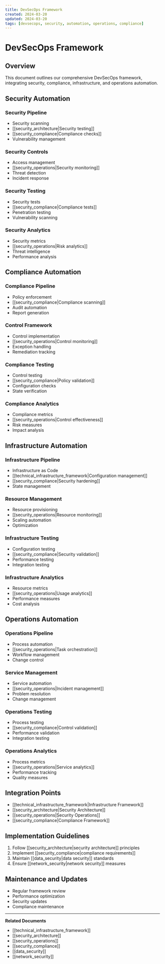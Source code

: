 ```yaml
---
title: DevSecOps Framework
created: 2024-03-20
updated: 2024-03-20
tags: [devsecops, security, automation, operations, compliance]
---
```


# DevSecOps Framework

## Overview
This document outlines our comprehensive DevSecOps framework, integrating security, compliance, infrastructure, and operations automation.

## Security Automation
### Security Pipeline
- Security scanning
- [[security_architecture|Security testing]]
- [[security_compliance|Compliance checks]]
- Vulnerability management

### Security Controls
- Access management
- [[security_operations|Security monitoring]]
- Threat detection
- Incident response

### Security Testing
- Security tests
- [[security_compliance|Compliance tests]]
- Penetration testing
- Vulnerability scanning

### Security Analytics
- Security metrics
- [[security_operations|Risk analytics]]
- Threat intelligence
- Performance analysis

## Compliance Automation
### Compliance Pipeline
- Policy enforcement
- [[security_compliance|Compliance scanning]]
- Audit automation
- Report generation

### Control Framework
- Control implementation
- [[security_operations|Control monitoring]]
- Exception handling
- Remediation tracking

### Compliance Testing
- Control testing
- [[security_compliance|Policy validation]]
- Configuration checks
- State verification

### Compliance Analytics
- Compliance metrics
- [[security_operations|Control effectiveness]]
- Risk measures
- Impact analysis

## Infrastructure Automation
### Infrastructure Pipeline
- Infrastructure as Code
- [[technical_infrastructure_framework|Configuration management]]
- [[security_compliance|Security hardening]]
- State management

### Resource Management
- Resource provisioning
- [[security_operations|Resource monitoring]]
- Scaling automation
- Optimization

### Infrastructure Testing
- Configuration testing
- [[security_compliance|Security validation]]
- Performance testing
- Integration testing

### Infrastructure Analytics
- Resource metrics
- [[security_operations|Usage analytics]]
- Performance measures
- Cost analysis

## Operations Automation
### Operations Pipeline
- Process automation
- [[security_operations|Task orchestration]]
- Workflow management
- Change control

### Service Management
- Service automation
- [[security_operations|Incident management]]
- Problem resolution
- Change management

### Operations Testing
- Process testing
- [[security_compliance|Control validation]]
- Performance validation
- Integration testing

### Operations Analytics
- Process metrics
- [[security_operations|Service analytics]]
- Performance tracking
- Quality measures

## Integration Points
- [[technical_infrastructure_framework|Infrastructure Framework]]
- [[security_architecture|Security Architecture]]
- [[security_operations|Security Operations]]
- [[security_compliance|Compliance Framework]]

## Implementation Guidelines
1. Follow [[security_architecture|security architecture]] principles
2. Implement [[security_compliance|compliance requirements]]
3. Maintain [[data_security|data security]] standards
4. Ensure [[network_security|network security]] measures

## Maintenance and Updates
- Regular framework review
- Performance optimization
- Security updates
- Compliance maintenance

---
**Related Documents**
- [[technical_infrastructure_framework]]
- [[security_architecture]]
- [[security_operations]]
- [[security_compliance]]
- [[data_security]]
- [[network_security]] 